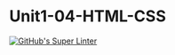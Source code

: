 # Unit1-04-HTML-CSS
[![GitHub's Super Linter](https://github.com/ICS20-Programming-LilyC/Unit1-04-HTML-CSS/workflows/GitHub's%20Super%20Linter/badge.svg)](https://github.com/ICS20-Programming-LilyC/Unit1-04-HTML-CSS/actions)